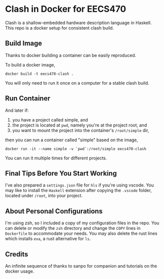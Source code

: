 # Clash in Docker for EECS470

Clash is a shallow-embedded hardware description language in Haskell. This repo is a docker setup for consistent clash build.

## Build Image

Thanks to docker building a container can be easily reproduced.

To build a docker image,

```console
docker build -t eecs470-clash .
```
You will only need to run it once on a computer for a stable clash build.

## Run Container

And later if:

1. you have a project called simple, and
2. the project is located at `pwd`, namely you're at the project root, and
3. you want to mount the project into the container's `/root/simple` dir,

then you can run a container called "simple" based on the image,

```console
docker run -it --name simple -v `pwd`:/root/simple eecs470-clash
```
You can run it multiple times for different projects.

## Final Tips Before You Start Working

I've also prepared a `settings.json` file for `hls` if you're using vscode. You may like to install the `Haskell` extension after copying the `.vscode` folder, located under `/root`, into your project.

## About Personal Configurations

I'm using zsh, so I included a copy of my configuration files in the repo. You can delete or modify the `zsh` directory and change the `COPY` lines in `Dockerfile` to accommodate your needs. You may also delete the rust lines which installs `exa`, a rust alternative for `ls`.

## Credits

An infinite sequence of thanks to sanpo for companion and tutorials on the docker usage.
